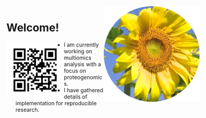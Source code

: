 <img src="https://github.com/jinghuazhao/jinghuazhao/blob/master/gansubaiyin-circle.png" align="right" height="250" width="250" />

# Welcome!
<img src="https://github.com/jinghuazhao/jinghuazhao/blob/master/jhz-50.png" align="left" />

- I am currently working on multiomics analysis with a focus on proteogenomics.
- I have gathered details of implementation for reproducible research.
